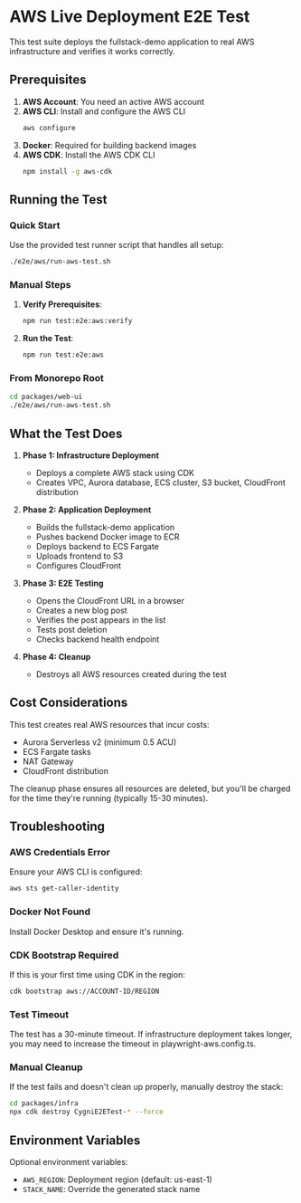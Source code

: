 # AWS Live Deployment E2E Test

This test suite deploys the fullstack-demo application to real AWS infrastructure and verifies it works correctly.

## Prerequisites

1. **AWS Account**: You need an active AWS account
2. **AWS CLI**: Install and configure the AWS CLI
   ```bash
   aws configure
   ```
3. **Docker**: Required for building backend images
4. **AWS CDK**: Install the AWS CDK CLI
   ```bash
   npm install -g aws-cdk
   ```

## Running the Test

### Quick Start

Use the provided test runner script that handles all setup:

```bash
./e2e/aws/run-aws-test.sh
```

### Manual Steps

1. **Verify Prerequisites**:
   ```bash
   npm run test:e2e:aws:verify
   ```

2. **Run the Test**:
   ```bash
   npm run test:e2e:aws
   ```

### From Monorepo Root

```bash
cd packages/web-ui
./e2e/aws/run-aws-test.sh
```

## What the Test Does

1. **Phase 1: Infrastructure Deployment**
   - Deploys a complete AWS stack using CDK
   - Creates VPC, Aurora database, ECS cluster, S3 bucket, CloudFront distribution

2. **Phase 2: Application Deployment**
   - Builds the fullstack-demo application
   - Pushes backend Docker image to ECR
   - Deploys backend to ECS Fargate
   - Uploads frontend to S3
   - Configures CloudFront

3. **Phase 3: E2E Testing**
   - Opens the CloudFront URL in a browser
   - Creates a new blog post
   - Verifies the post appears in the list
   - Tests post deletion
   - Checks backend health endpoint

4. **Phase 4: Cleanup**
   - Destroys all AWS resources created during the test

## Cost Considerations

This test creates real AWS resources that incur costs:
- Aurora Serverless v2 (minimum 0.5 ACU)
- ECS Fargate tasks
- NAT Gateway
- CloudFront distribution

The cleanup phase ensures all resources are deleted, but you'll be charged for the time they're running (typically 15-30 minutes).

## Troubleshooting

### AWS Credentials Error
Ensure your AWS CLI is configured:
```bash
aws sts get-caller-identity
```

### Docker Not Found
Install Docker Desktop and ensure it's running.

### CDK Bootstrap Required
If this is your first time using CDK in the region:
```bash
cdk bootstrap aws://ACCOUNT-ID/REGION
```

### Test Timeout
The test has a 30-minute timeout. If infrastructure deployment takes longer, you may need to increase the timeout in playwright-aws.config.ts.

### Manual Cleanup
If the test fails and doesn't clean up properly, manually destroy the stack:
```bash
cd packages/infra
npx cdk destroy CygniE2ETest-* --force
```

## Environment Variables

Optional environment variables:
- `AWS_REGION`: Deployment region (default: us-east-1)
- `STACK_NAME`: Override the generated stack name